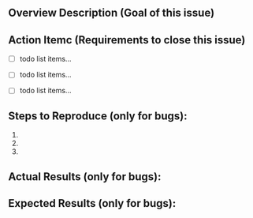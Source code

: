 ## Overview Description (Goal of this issue)


## Action Itemc (Requirements to close this issue)
- [ ] todo list items...
- [ ] todo list items...
- [ ] todo list items...


## Steps to Reproduce (only for bugs):
1. 
2. 
3. 


## Actual Results (only for bugs):


## Expected Results (only for bugs):

